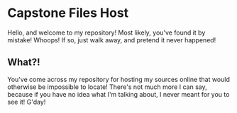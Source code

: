 # Capstone Files Host

Hello, and welcome to my repository! Most likely, you've found it by mistake! Whoops! If so, just walk away, and pretend it never happened!


What?!
------
You've come across my repository for hosting my sources online that would otherwise be impossible to locate! There's not much more I can say, because if you have no idea what I'm talking about, I never meant for you to see it! G'day!
